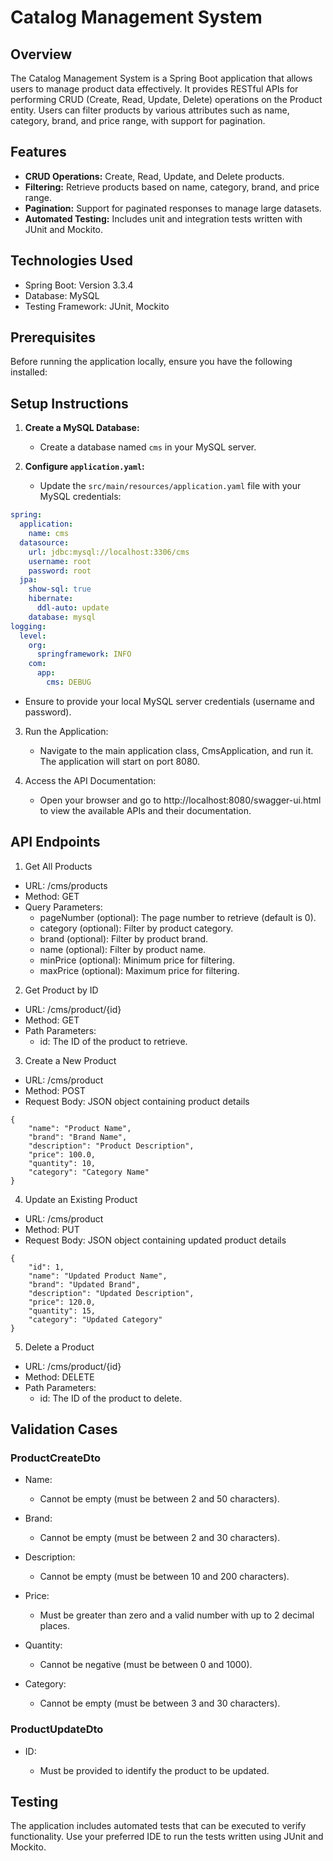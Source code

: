 # Catalog Management System

## Overview

The Catalog Management System is a Spring Boot application that allows users to manage product data effectively. It provides RESTful APIs for performing CRUD (Create, Read, Update, Delete) operations on the Product entity. Users can filter products by various attributes such as name, category, brand, and price range, with support for pagination.

## Features

- **CRUD Operations:** Create, Read, Update, and Delete products.
- **Filtering:** Retrieve products based on name, category, brand, and price range.
- **Pagination:** Support for paginated responses to manage large datasets.
- **Automated Testing:** Includes unit and integration tests written with JUnit and Mockito.

## Technologies Used

- Spring Boot: Version 3.3.4
- Database: MySQL
- Testing Framework: JUnit, Mockito

## Prerequisites

Before running the application locally, ensure you have the following installed:

## Setup Instructions

1. **Create a MySQL Database:**

   - Create a database named `cms` in your MySQL server.

2. **Configure `application.yaml`:**
   - Update the `src/main/resources/application.yaml` file with your MySQL credentials:

```yaml
spring:
  application:
    name: cms
  datasource:
    url: jdbc:mysql://localhost:3306/cms
    username: root
    password: root
  jpa:
    show-sql: true
    hibernate:
      ddl-auto: update
    database: mysql
logging:
  level:
    org:
      springframework: INFO
    com:
      app:
        cms: DEBUG
```

- Ensure to provide your local MySQL server credentials (username and password).

3. Run the Application:

   - Navigate to the main application class, CmsApplication, and run it. The application will start on port 8080.

4. Access the API Documentation:
   - Open your browser and go to http://localhost:8080/swagger-ui.html to view the available APIs and their documentation.

## API Endpoints

1. Get All Products

- URL: /cms/products
- Method: GET
- Query Parameters:
  - pageNumber (optional): The page number to retrieve (default is 0).
  - category (optional): Filter by product category.
  - brand (optional): Filter by product brand.
  - name (optional): Filter by product name.
  - minPrice (optional): Minimum price for filtering.
  - maxPrice (optional): Maximum price for filtering.

2. Get Product by ID

- URL: /cms/product/{id}
- Method: GET
- Path Parameters:
  - id: The ID of the product to retrieve.

3. Create a New Product

- URL: /cms/product
- Method: POST
- Request Body: JSON object containing product details
```
{
    "name": "Product Name",
    "brand": "Brand Name",
    "description": "Product Description",
    "price": 100.0,
    "quantity": 10,
    "category": "Category Name"
}
```

4. Update an Existing Product

- URL: /cms/product
- Method: PUT
- Request Body: JSON object containing updated product details
```
{
    "id": 1,
    "name": "Updated Product Name",
    "brand": "Updated Brand",
    "description": "Updated Description",
    "price": 120.0,
    "quantity": 15,
    "category": "Updated Category"
}
```

5. Delete a Product

- URL: /cms/product/{id}
- Method: DELETE
- Path Parameters:
  - id: The ID of the product to delete.

## Validation Cases

### ProductCreateDto

- Name:

  - Cannot be empty (must be between 2 and 50 characters).

- Brand:

  - Cannot be empty (must be between 2 and 30 characters).

- Description:

  - Cannot be empty (must be between 10 and 200 characters).

- Price:

  - Must be greater than zero and a valid number with up to 2 decimal places.

- Quantity:

  - Cannot be negative (must be between 0 and 1000).

- Category:

  - Cannot be empty (must be between 3 and 30 characters).

### ProductUpdateDto

- ID:

  - Must be provided to identify the product to be updated.

## Testing

The application includes automated tests that can be executed to verify functionality. Use your preferred IDE to run the tests written using JUnit and Mockito.
